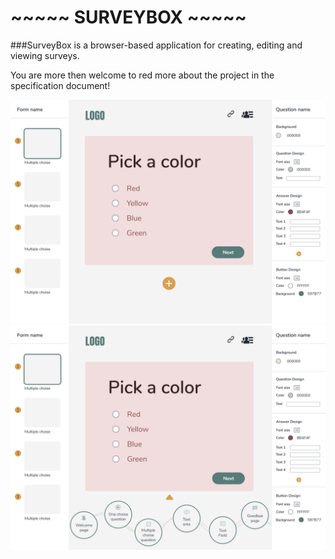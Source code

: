 # ~~~~~ SURVEYBOX ~~~~~

###SurveyBox is a browser-based application for creating, editing and viewing surveys.

You are more then welcome to red more about the project in the specification document!

![closed](/figma-designs/options-closed.png)
![open](/figma-designs/options-open.png)
